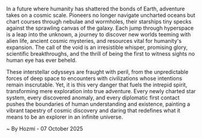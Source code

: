 
In a future where humanity has shattered the bonds of Earth, adventure takes on a cosmic scale. Pioneers no longer navigate uncharted oceans but chart courses through nebulae and wormholes, their starships tiny specks against the sprawling canvas of the galaxy. Each jump through hyperspace is a leap into the unknown, a journey to discover new worlds teeming with alien life, ancient cosmic mysteries, and resources vital for humanity's expansion. The call of the void is an irresistible whisper, promising glory, scientific breakthroughs, and the thrill of being the first to witness sights no human eye has ever beheld.

These interstellar odysseys are fraught with peril, from the unpredictable forces of deep space to encounters with civilizations whose intentions remain inscrutable. Yet, it is this very danger that fuels the intrepid spirit, transforming mere exploration into true adventure. Every newly charted star system, every discovered anomaly, and every diplomatic first contact pushes the boundaries of human understanding and existence, painting a vibrant tapestry of cosmic discovery and daring that redefines what it means to be an explorer in an infinite universe.

~ By Hozmi - 07 October 2025
